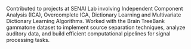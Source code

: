 Contributed to projects at SENAI Lab involving Independent Component Analysis (ICA), Overcomplete ICA, Dictionary Learning and Multivariate Dictionary Learning Algorithms. Worked with the Brain TreeBank gammatone dataset to implement source separation techniques, analyze auditory data, and build efficient computational pipelines for signal processing tasks.
